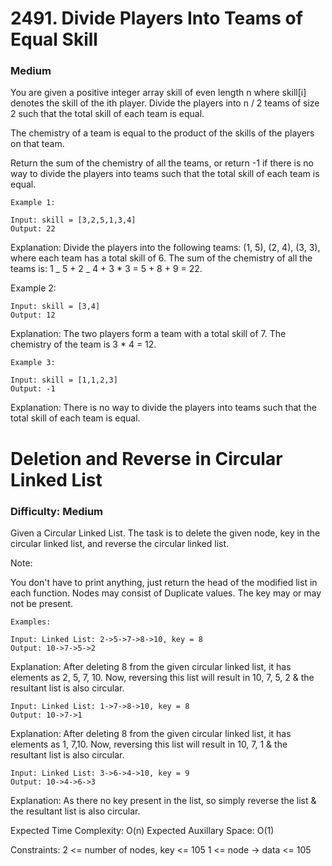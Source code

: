 # 2491. Divide Players Into Teams of Equal Skill

### Medium

You are given a positive integer array skill of even length n where skill[i] denotes the skill of the ith player. Divide the players into n / 2 teams of size 2 such that the total skill of each team is equal.

The chemistry of a team is equal to the product of the skills of the players on that team.

Return the sum of the chemistry of all the teams, or return -1 if there is no way to divide the players into teams such that the total skill of each team is equal.

    Example 1:

    Input: skill = [3,2,5,1,3,4]
    Output: 22

Explanation:
Divide the players into the following teams: (1, 5), (2, 4), (3, 3), where each team has a total skill of 6.
The sum of the chemistry of all the teams is: 1 _ 5 + 2 _ 4 + 3 \* 3 = 5 + 8 + 9 = 22.

Example 2:

    Input: skill = [3,4]
    Output: 12

Explanation:
The two players form a team with a total skill of 7.
The chemistry of the team is 3 \* 4 = 12.
   
    Example 3:

    Input: skill = [1,1,2,3]
    Output: -1

Explanation:
There is no way to divide the players into teams such that the total skill of each team is equal.





# Deletion and Reverse in Circular Linked List

### Difficulty: Medium

Given a Circular Linked List. The task is to delete the given node, key in the circular linked list, and reverse the circular linked list.

Note:

You don't have to print anything, just return the head of the modified list in each function.
Nodes may consist of Duplicate values.
The key may or may not be present.

    Examples:

    Input: Linked List: 2->5->7->8->10, key = 8
    Output: 10->7->5->2

Explanation: After deleting 8 from the given circular linked list, it has elements as 2, 5, 7, 10. Now, reversing this list will result in 10, 7, 5, 2 & the resultant list is also circular.


    Input: Linked List: 1->7->8->10, key = 8
    Output: 10->7->1

Explanation: After deleting 8 from the given circular linked list, it has elements as 1, 7,10. Now, reversing this list will result in 10, 7, 1 & the resultant list is also circular.


    Input: Linked List: 3->6->4->10, key = 9
    Output: 10->4->6->3
        
Explanation: As there no key present in the list, so simply reverse the list & the resultant list is also circular.

Expected Time Complexity: O(n)
Expected Auxillary Space: O(1)

Constraints:
2 <= number of nodes, key <= 105
1 <= node -> data <= 105
